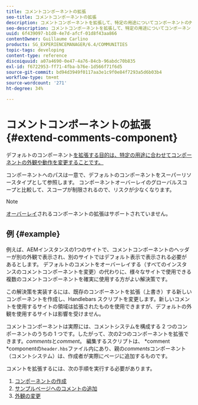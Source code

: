 ```yaml
---
title: コメントコンポーネントの拡張
seo-title: コメントコンポーネントの拡張
description: コメントコンポーネントを拡張して、特定の用途についてコンポーネントの外観や動作を変更する
seo-description: コメントコンポーネントを拡張して、特定の用途についてコンポーネントの外観や動作を変更する
uuid: 6f439097-b1d0-4e7d-afcf-01d8f43aa866
contentOwner: Guillaume Carlino
products: SG_EXPERIENCEMANAGER/6.4/COMMUNITIES
topic-tags: developing
content-type: reference
discoiquuid: a07a4690-0e47-4a76-84cb-96abdc70b835
exl-id: f6722953-ff71-4fba-b76e-1d566f71f6d5
source-git-commit: bd94d3949f0117aa3e1c9f0e84f7293a5d6b03b4
workflow-type: tm+mt
source-wordcount: '271'
ht-degree: 34%

---
```


# コメントコンポーネントの拡張  {#extend-comments-component}

デフォルトのコンポーネント[を拡張する目的は、特定の用途に合わせてコンポーネントの外観や動作を変更することです。](client-customize.md#extensions)

コンポーネントへのパスは一意で、デフォルトのコンポーネントをスーパーリソースタイプとして参照します。 コンポーネントオーバーレイのグローバルスコープと比較して、スコープが制限されるので、リスクが少なくなります。

>[!NOTE]
>
>[オーバーレイ](client-customize.md#overlays)されるコンポーネントの拡張はサポートされていません。

## 例 {#example}

例えば、AEMインスタンスの1つのサイトで、コメントコンポーネントのヘッダーが別の外観で表示され、別のサイトではデフォルト表示で表示される必要があるとします。 デフォルトのコメントをオーバーレイする（すべてのインスタンスのコメントコンポーネントを変更）の代わりに、様々なサイトで使用できる複数のコメントコンポーネントを確実に使用する方がよい解決策です。

この解決策を実装するには、既存のコンポーネントを拡張（上書き）する新しいコンポーネントを作成し、Handlebars スクリプトを変更します。新しいコメントを使用するサイトの領域は拡張されたものを使用できますが、デフォルトの外観を使用するサイトは影響を受けません。

コメントコンポーネントは実際には、コメントシステムを構成する 2 つのコンポーネントのうちの 1 つです。したがって、次の2つのコンポーネントを拡張できます。*comments*&#x200B;と&#x200B;*comment*。 編集するスクリプトは、 *comment *componentの`header.hbs`ファイル内にあり、親の&#x200B;*comments*&#x200B;コンポーネント（コメントシステム）は、作成者が実際にページに追加するものです。

コメントを拡張するには、次の手順を実行する必要があります。

1. [コンポーネントの作成](extend-create-components.md)
1. [サンプルページへのコメントの追加](extend-sample-page.md)
1. [外観の変更](extend-alter-appearance.md)
